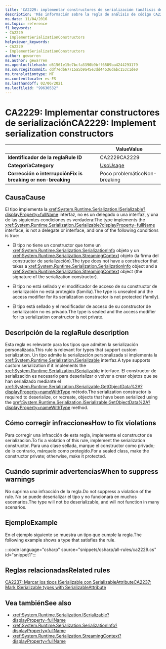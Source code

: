 ```yaml
---
title: 'CA2229: implementar constructores de serialización (análisis de código)'
description: 'Más información sobre la regla de análisis de código CA2229: implementar constructores de serialización'
ms.date: 11/04/2016
ms.topic: reference
f1_keywords:
- CA2229
- ImplementSerializationConstructors
helpviewer_keywords:
- CA2229
- ImplementSerializationConstructors
author: gewarren
ms.author: gewarren
ms.openlocfilehash: d61561e15e7bcfa3390b9bff6589ba4244293179
ms.sourcegitcommit: ddf7edb67715a5b9a45e3dd44536dabc153c1de0
ms.translationtype: MT
ms.contentlocale: es-ES
ms.lasthandoff: 02/06/2021
ms.locfileid: "99630532"
---
```

# <a name="ca2229-implement-serialization-constructors"></a><span data-ttu-id="92e0a-103">CA2229: Implementar constructores de serialización</span><span class="sxs-lookup"><span data-stu-id="92e0a-103">CA2229: Implement serialization constructors</span></span>

| | <span data-ttu-id="92e0a-104">Value</span><span class="sxs-lookup"><span data-stu-id="92e0a-104">Value</span></span> |
|-|-|
| <span data-ttu-id="92e0a-105">**Identificador de la regla**</span><span class="sxs-lookup"><span data-stu-id="92e0a-105">**Rule ID**</span></span> |<span data-ttu-id="92e0a-106">CA2229</span><span class="sxs-lookup"><span data-stu-id="92e0a-106">CA2229</span></span>|
| <span data-ttu-id="92e0a-107">**Categoría**</span><span class="sxs-lookup"><span data-stu-id="92e0a-107">**Category**</span></span> |[<span data-ttu-id="92e0a-108">Uso</span><span class="sxs-lookup"><span data-stu-id="92e0a-108">Usage</span></span>](usage-warnings.md)|
| <span data-ttu-id="92e0a-109">**Corrección o interrupción**</span><span class="sxs-lookup"><span data-stu-id="92e0a-109">**Fix is breaking or non-breaking**</span></span> |<span data-ttu-id="92e0a-110">Poco problemático</span><span class="sxs-lookup"><span data-stu-id="92e0a-110">Non-breaking</span></span>|

## <a name="cause"></a><span data-ttu-id="92e0a-111">Causa</span><span class="sxs-lookup"><span data-stu-id="92e0a-111">Cause</span></span>

<span data-ttu-id="92e0a-112">El tipo implementa la <xref:System.Runtime.Serialization.ISerializable?displayProperty=fullName> interfaz, no es un delegado o una interfaz, y una de las siguientes condiciones es verdadera:</span><span class="sxs-lookup"><span data-stu-id="92e0a-112">The type implements the <xref:System.Runtime.Serialization.ISerializable?displayProperty=fullName> interface, is not a delegate or interface, and one of the following conditions is true:</span></span>

- <span data-ttu-id="92e0a-113">El tipo no tiene un constructor que tome un <xref:System.Runtime.Serialization.SerializationInfo> objeto y un <xref:System.Runtime.Serialization.StreamingContext> objeto (la firma del constructor de serialización).</span><span class="sxs-lookup"><span data-stu-id="92e0a-113">The type does not have a constructor that takes a <xref:System.Runtime.Serialization.SerializationInfo> object and a <xref:System.Runtime.Serialization.StreamingContext> object (the signature of the serialization constructor).</span></span>

- <span data-ttu-id="92e0a-114">El tipo no está sellado y el modificador de acceso de su constructor de serialización no está protegido (familia).</span><span class="sxs-lookup"><span data-stu-id="92e0a-114">The type is unsealed and the access modifier for its serialization constructor is not protected (family).</span></span>

- <span data-ttu-id="92e0a-115">El tipo está sellado y el modificador de acceso de su constructor de serialización no es privado.</span><span class="sxs-lookup"><span data-stu-id="92e0a-115">The type is sealed and the access modifier for its serialization constructor is not private.</span></span>

## <a name="rule-description"></a><span data-ttu-id="92e0a-116">Descripción de la regla</span><span class="sxs-lookup"><span data-stu-id="92e0a-116">Rule description</span></span>

<span data-ttu-id="92e0a-117">Esta regla es relevante para los tipos que admiten la serialización personalizada.</span><span class="sxs-lookup"><span data-stu-id="92e0a-117">This rule is relevant for types that support custom serialization.</span></span> <span data-ttu-id="92e0a-118">Un tipo admite la serialización personalizada si implementa la <xref:System.Runtime.Serialization.ISerializable> interfaz.</span><span class="sxs-lookup"><span data-stu-id="92e0a-118">A type supports custom serialization if it implements the <xref:System.Runtime.Serialization.ISerializable> interface.</span></span> <span data-ttu-id="92e0a-119">El constructor de serialización es necesario para deserializar o volver a crear objetos que se han serializado mediante el <xref:System.Runtime.Serialization.ISerializable.GetObjectData%2A?displayProperty=nameWithType> método.</span><span class="sxs-lookup"><span data-stu-id="92e0a-119">The serialization constructor is required to deserialize, or recreate, objects that have been serialized using the <xref:System.Runtime.Serialization.ISerializable.GetObjectData%2A?displayProperty=nameWithType> method.</span></span>

## <a name="how-to-fix-violations"></a><span data-ttu-id="92e0a-120">Cómo corregir infracciones</span><span class="sxs-lookup"><span data-stu-id="92e0a-120">How to fix violations</span></span>

<span data-ttu-id="92e0a-121">Para corregir una infracción de esta regla, implemente el constructor de serialización.</span><span class="sxs-lookup"><span data-stu-id="92e0a-121">To fix a violation of this rule, implement the serialization constructor.</span></span> <span data-ttu-id="92e0a-122">Para una clase sellada, marque el constructor como privado; de lo contrario, márquelo como protegido.</span><span class="sxs-lookup"><span data-stu-id="92e0a-122">For a sealed class, make the constructor private; otherwise, make it protected.</span></span>

## <a name="when-to-suppress-warnings"></a><span data-ttu-id="92e0a-123">Cuándo suprimir advertencias</span><span class="sxs-lookup"><span data-stu-id="92e0a-123">When to suppress warnings</span></span>

<span data-ttu-id="92e0a-124">No suprima una infracción de la regla.</span><span class="sxs-lookup"><span data-stu-id="92e0a-124">Do not suppress a violation of the rule.</span></span> <span data-ttu-id="92e0a-125">No se puede deserializar el tipo y no funcionará en muchos escenarios.</span><span class="sxs-lookup"><span data-stu-id="92e0a-125">The type will not be deserializable, and will not function in many scenarios.</span></span>

## <a name="example"></a><span data-ttu-id="92e0a-126">Ejemplo</span><span class="sxs-lookup"><span data-stu-id="92e0a-126">Example</span></span>

<span data-ttu-id="92e0a-127">En el ejemplo siguiente se muestra un tipo que cumple la regla.</span><span class="sxs-lookup"><span data-stu-id="92e0a-127">The following example shows a type that satisfies the rule.</span></span>

:::code language="csharp" source="snippets/csharp/all-rules/ca2229.cs" id="snippet1":::

## <a name="related-rules"></a><span data-ttu-id="92e0a-128">Reglas relacionadas</span><span class="sxs-lookup"><span data-stu-id="92e0a-128">Related rules</span></span>

[<span data-ttu-id="92e0a-129">CA2237: Marcar los tipos ISerializable con SerializableAttribute</span><span class="sxs-lookup"><span data-stu-id="92e0a-129">CA2237: Mark ISerializable types with SerializableAttribute</span></span>](ca2237.md)

## <a name="see-also"></a><span data-ttu-id="92e0a-130">Vea también</span><span class="sxs-lookup"><span data-stu-id="92e0a-130">See also</span></span>

- <xref:System.Runtime.Serialization.ISerializable?displayProperty=fullName>
- <xref:System.Runtime.Serialization.SerializationInfo?displayProperty=fullName>
- <xref:System.Runtime.Serialization.StreamingContext?displayProperty=fullName>
